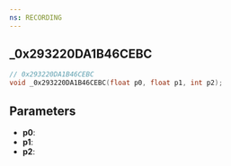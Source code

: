 ```yaml
---
ns: RECORDING
---
```

## _0x293220DA1B46CEBC

```c
// 0x293220DA1B46CEBC
void _0x293220DA1B46CEBC(float p0, float p1, int p2);
```


## Parameters
* **p0**: 
* **p1**: 
* **p2**: 

